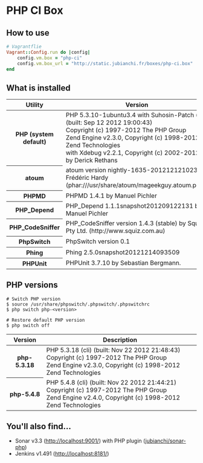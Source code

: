 # PHP CI Box

## How to use

```ruby
# Vagrantflie
Vagrant::Config.run do |config|
    config.vm.box = "php-ci"
    config.vm.box_url = "http://static.jubianchi.fr/boxes/php-ci.box"
end
```

## What is installed

<table>
<thead><tr><th>Utility</th><th>Version</th></thead><tbody>
<tr><th>PHP (system default)</th><td>PHP 5.3.10-1ubuntu3.4 with Suhosin-Patch (cli) (built: Sep 12 2012 19:00:43)<br />
Copyright (c) 1997-2012 The PHP Group<br />
Zend Engine v2.3.0, Copyright (c) 1998-2012 Zend Technologies<br />
    with Xdebug v2.2.1, Copyright (c) 2002-2012, by Derick Rethans</td></tr>
<tr><th>atoum</th><td>atoum version nightly-1635-201212121023 by Frédéric Hardy (phar:///usr/share/atoum/mageekguy.atoum.phar)</td></tr>
<tr><th>PHPMD</th><td>PHPMD 1.4.1 by Manuel Pichler</td></tr>
<tr><th>PHP_Depend</th><td>PHP_Depend 1.1.1snapshot201209122131 by Manuel Pichler</td></tr>
<tr><th>PHP_CodeSniffer</th><td>PHP_CodeSniffer version 1.4.3 (stable) by Squiz Pty Ltd. (http://www.squiz.com.au)</td></tr>
<tr><th>PhpSwitch</th><td>PhpSwitch version 0.1</td></tr>
<tr><th>Phing</th><td>Phing 2.5.0snapshot20121214093509</td></tr>
<tr><th>PHPUnit</th><td>PHPUnit 3.7.10 by Sebastian Bergmann.</td></tr>
</tbody></table>


## PHP versions

```shell
# Switch PHP version
$ source /usr/share/phpswitch/.phpswitch/.phpswitchrc
$ php switch php-<version>

# Restore default PHP version
$ php switch off
```

<table>
    <thead>
        <tr>
            <th>Version</th>
            <th>Description</th>
        </tr>
    </thead>
    <tbody>
        <tr>
            <th>php-5.3.18</th>
            <td>
                PHP 5.3.18 (cli) (built: Nov 22 2012 21:48:43)<br/>
                Copyright (c) 1997-2012 The PHP Group<br/>
                Zend Engine v2.3.0, Copyright (c) 1998-2012 Zend Technologies<br/>
            </td>
        </tr>
        <tr>
            <th>php-5.4.8</th>
            <td>
                PHP 5.4.8 (cli) (built: Nov 22 2012 21:44:21)<br/>
                Copyright (c) 1997-2012 The PHP Group<br/>
                Zend Engine v2.4.0, Copyright (c) 1998-2012 Zend Technologies<br/>
            </td>
        </tr>
    </tbody>
<table>

## You'll also find...

* Sonar v3.3 ([http://localhost:9001/](http://localhost:9001)) with PHP plugin ([jubianchi/sonar-php](https://github.com/jubianchi/sonar-php))
* Jenkins v1.491 ([http://localhost:8181/](http://localhost:8181))